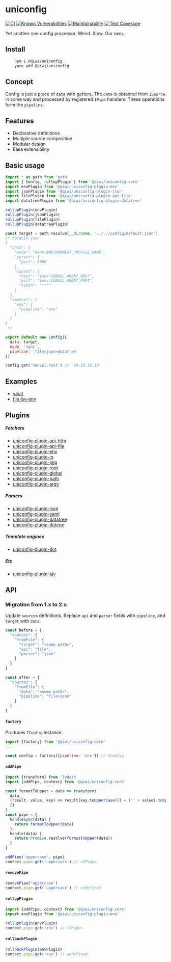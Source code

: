 # uniconfig

[![CI](https://github.com/qiwi/uniconfig/actions/workflows/ci.yaml/badge.svg?branch=master)](https://github.com/qiwi/uniconfig/actions/workflows/ci.yaml)
[![Known Vulnerabilities](https://snyk.io/test/github/qiwi/uniconfig/badge.svg)](https://snyk.io/test/github/qiwi/uniconfig)
[![Maintainability](https://api.codeclimate.com/v1/badges/2b7e955e5e675161fc56/maintainability)](https://codeclimate.com/github/qiwi/uniconfig/maintainability)
[![Test Coverage](https://api.codeclimate.com/v1/badges/2b7e955e5e675161fc56/test_coverage)](https://codeclimate.com/github/qiwi/uniconfig/test_coverage)

Yet another one config processor. Weird. Slow. Our own.

## Install
```bash
    npm i @qiwi/uniconfig
    yarn add @qiwi/uniconfig
```

## Concept
Config is just a piece of `data` with getters. The `data` is obtained from `ISource` in some way and processed by registered `IPipe` handlers.
These operations form the `pipeline`.

## Features
* Declarative definitions
* Multiple source composition
* Modular design
* Ease extensibility

## Basic usage
```javascript
import * as path from 'path'
import { Config, rollupPlugin } from '@qiwi/uniconfig-core'
import envPlugin from '@qiwi/uniconfig-plugin-env'
import jsonPlugin from '@qiwi/uniconfig-plugin-json'
import filePlugin from '@qiwi/uniconfig-plugin-api-file'
import datatreePlugin from '@qiwi/uniconfig-plugin-datatree'

rollupPlugin(envPlugin)
rollupPlugin(jsonPlugin)
rollupPlugin(filePlugin)
rollupPlugin(datatreePlugin)

const target = path.resolve(__dirname, '../../config/default.json')
/* default.json
{
  "data": {
    "mode": "$env:ENVIRONMENT_PROFILE_NAME",
    "server": {
      "port": 8080
    },
    "consul": {
      "host": "$env:CONSUL_AGENT_HOST",
      "port": "$env:CONSUL_AGENT_PORT",
      "token": "***"
    }
  },
  "sources": {
    "env": {
      "pipeline": "env"
    }
  }
}
 */

export default new Config({
  data: target,
  mode: 'sync',
  pipeline: 'file>json>datatree' 
})

config.get('consul.host') // '10.10.10.10'
```

## Examples
* [vault](./examples/vault.md)
* [file-by-env](./examples/file-by-env-value.md)

## Plugins
##### Fetchers
* [uniconfig-plugin-api-http](./packages/uniconfig-plugin-api-http/README.md)
* [uniconfig-plugin-api-file](./packages/uniconfig-plugin-api-file/README.md)
* [uniconfig-plugin-env](./packages/uniconfig-plugin-env/README.md)
* [uniconfig-plugin-ip](./packages/uniconfig-plugin-ip/README.md)
* [uniconfig-plugin-pkg](./packages/uniconfig-plugin-pkg/README.md)
* [uniconfig-plugin-root](./packages/uniconfig-plugin-root/README.md)
* [uniconfig-plugin-global](./packages/uniconfig-plugin-global/README.md)
* [uniconfig-plugin-path](./packages/uniconfig-plugin-path/README.md)
* [uniconfig-plugin-argv](./packages/uniconfig-plugin-argv/README.md)
##### Parsers
* [uniconfig-plugin-json](./packages/uniconfig-plugin-json/README.md)
* [uniconfig-plugin-yaml](./packages/uniconfig-plugin-yaml/README.md)
* [uniconfig-plugin-datatree](./packages/uniconfig-plugin-datatree/README.md)
* [uniconfig-plugin-dotenv](./packages/uniconfig-plugin-dotenv/README.md)

##### Template engines
* [uniconfig-plugin-dot](./packages/uniconfig-plugin-dot/README.md)

##### Etc
* [uniconfig-plugin-ajv](./packages/uniconfig-plugin-ajv/README.md)


## API
### Migration from 1.x to 2.x
Update `sources` definitions. Replace `api` and `parser` fields with `pipeline`, and `target` with `data`.
```javascript
const before = {
  "sources": {
    "fromFile": {
      "target": "<some path>",
      "api": "file",
      "parser": "json"
    }
  }
}

const after = {
  "sources": {
    "fromFile": {
      "data": "<some path>",
      "pipeline": "file>json"
    }
  }
}
```

#### `factory`
Produces `IConfig` instance.
```javascript
import {factory} from '@qiwi/uniconfig-core'
...

const config = factory({pipeline: 'env'}) // IConfig
```

#### `addPipe`
```javascript
import {transform} from 'lodash'
import {addPipe, context} from '@qiwi/uniconfig-core'

const formatToUpper = data => transform(
  data,
  (result, value, key) => result[key.toUpperCase()] = ('' + value).toUpperCase(),
  {}
)
const pipe = {
  handleSync(data) {
    return formatToUpper(data)
  },
  handle(data) {
    return Promise.resolve(formatToUpper(data))
  }
}

addPipe('uppercase', pipe)
context.pipe.get('uppercase') // <IPipe>
```

#### `removePipe`
```javascript
removePipe('uppercase')
context.pipe.get('uppercase') // undefined
```

#### `rollupPlugin`
```javascript
import {addPipe, context} from '@qiwi/uniconfig-core'
import envPlugin from '@qiwi/uniconfig-plugin-env'

rollupPlugin(envPlugin)
context.pipe.get('env') // <IPipe>
```

#### `rollbackPlugin`
```javascript
rollbackPlugin(envPlugin)
context.pipe.get('env') // undefined
```

